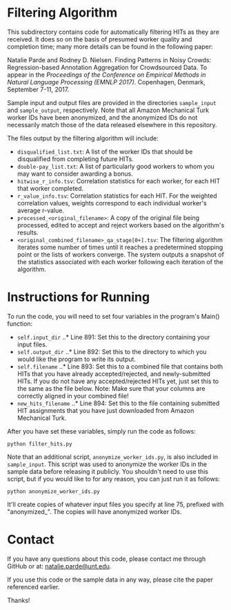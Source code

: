 # Filtering Algorithm

This subdirectory contains code for automatically filtering HITs as they are
received.  It does so on the basis of presumed worker quality and completion
time; many more details can be found in the following paper:

Natalie Parde and Rodney D. Nielsen. Finding Patterns in Noisy Crowds: 
Regression-based Annotation Aggregation for Crowdsourced Data. To appear in the 
<i>Proceedings of the Conference on Empirical Methods in Natural Language 
Processing (EMNLP 2017)</i>. Copenhagen, Denmark, September 7-11, 2017.

Sample input and output files are provided in the directories `sample_input` and
`sample_output`, respectively.  Note that all Amazon Mechanical Turk worker IDs
have been anonymized, and the anonymized IDs do not necessarily match those of
the data released elsewhere in this repository.

The files output by the filtering algorithm will include:
* `disqualified_list.txt`: A list of the worker IDs that should be disqualified from completing future HITs.
* `double-pay_list.txt`: A list of particularly good workers to whom you may want to consider awarding a bonus.
* `hitwise_r_info.tsv`: Correlation statistics for each worker, for each HIT that worker completed.
* `r_value_info.tsv`: Correlation statistics for each HIT.  For the weighted correlation values, weights correspond to each individual worker's average r-value.
* `processed_<original_filename>`: A copy of the original file being processed, edited to accept and reject workers based on the algorithm's results.
* `<original_combined_filename>_qa_stage[0+].tsv`: The filtering algorithm iterates some number of times until it reaches a predetermined stopping point or the lists of workers converge.  The system outputs a snapshot of the statistics associated with each worker following each iteration of the algorithm.

Instructions for Running
========================

To run the code, you will need to set four variables in the program's Main() function:
* `self.input_dir`
..* Line 891: Set this to the directory containing your input files.
* `self.output_dir`
..* Line 892: Set this to the directory to which you would like the program to write its output.
* `self.filename`
..* Line 893: Set this to a combined file that contains both HITs that you have already accepted/rejected, and newly-submitted HITs.  If you do not have any accepted/rejected HITs yet, just set this to the same as the file below.  Note: Make sure that your columns are correctly aligned in your combined file!
* `new_hits_filename`
..* Line 894: Set this to the file containing submitted HIT assignments that you have just downloaded from Amazon Mechanical Turk.

After you have set these variables, simply run the code as follows:
```
python filter_hits.py
```

Note that an additional script, `anonymize_worker_ids.py`, is also included in
`sample_input`.  This script was used to anonymize the worker IDs in the sample
data before releasing it publicly.  You shouldn't need to use this script, but
if you would like to for any reason, you can just run it as follows:
```
python anonymize_worker_ids.py
```

It'll create copies of whatever input files you specify at line 75, prefixed
with "anonymized_".  The copies will have anonymized worker IDs.

Contact
=======

If you have any questions about this code, please contact me through GitHub or at:
natalie.parde@unt.edu.

If you use this code or the sample data in any way, please cite the paper
referenced earlier.

Thanks!
